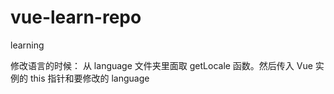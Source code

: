 # vue-learn-repo
learning

修改语言的时候：
从 language 文件夹里面取 getLocale 函数。然后传入 Vue 实例的 this 指针和要修改的 language
